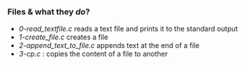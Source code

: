 ### Files & what they _do_?
* _0-read_textfile.c_
  reads a text file and prints it to the standard output
* _1-create_file.c_
  creates a file
* _2-append_text_to_file.c_
  appends text at the end of a file
* _3-cp.c_ :
  copies the content of a file to another
